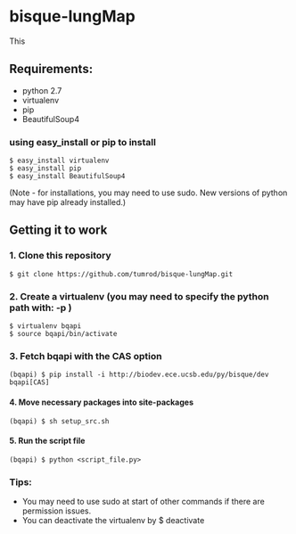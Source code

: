 # bisque-lungMap
This


## Requirements:
- python 2.7
- virtualenv 
- pip
- BeautifulSoup4

### using easy_install or pip to install
```
$ easy_install virtualenv
$ easy_install pip
$ easy_install BeautifulSoup4
```

(Note - for installations, you may need to use sudo. New versions of python may have pip already installed.)


## Getting it to work

### 1. Clone this repository
```
$ git clone https://github.com/tumrod/bisque-lungMap.git
```

### 2. Create a virtualenv  (you may need to specify the python path with: -p <python path>)
```
$ virtualenv bqapi
$ source bqapi/bin/activate 
```

### 3. Fetch bqapi with the CAS option
```
(bqapi) $ pip install -i http://biodev.ece.ucsb.edu/py/bisque/dev bqapi[CAS]
```

#### 4. Move necessary packages into site-packages
```
(bqapi) $ sh setup_src.sh
```

#### 5. Run the script file
```
(bqapi) $ python <script_file.py>
```

### Tips: 
- You may need to use sudo at start of other commands if there are permission issues.
- You can deactivate the virtualenv by $ deactivate 

